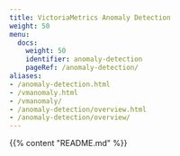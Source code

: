 ```yaml
---
title: VictoriaMetrics Anomaly Detection
weight: 50
menu:
  docs:
    weight: 50
    identifier: anomaly-detection
    pageRef: /anomaly-detection/
aliases:
- /anomaly-detection.html
- /vmanomaly.html
- /vmanomaly/
- /anomaly-detection/overview.html
- /anomaly-detection/overview/
---
```

{{% content "README.md" %}}
